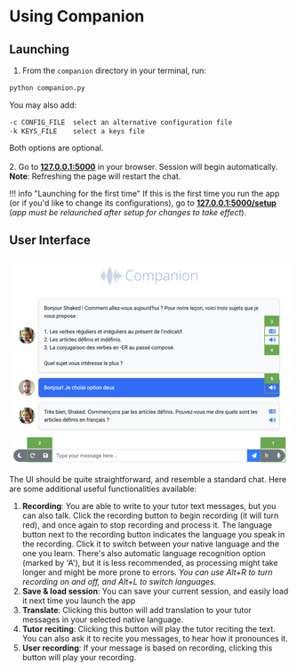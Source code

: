 # Using Companion

## Launching
1. From the `companion` directory in your terminal, run:
```bash
python companion.py
```
You may also add:
```
-c CONFIG_FILE  select an alternative configuration file
-k KEYS_FILE    select a keys file
```
Both options are optional.
<br><br>
2. Go to **[127.0.0.1:5000](http://127.0.0.1:5000)** in your browser. Session will
begin automatically. <br> **Note**: Refreshing the page will restart the chat.

!!! info "Launching for the first time"
    If this is the first time you run the app (or if you'd like to change its configurations), 
    go to **[127.0.0.1:5000/setup](http://127.0.0.1:5000/setup)** <br>(_app must be relaunched
    after setup for changes to take effect_).



## User Interface

![ui](images/screen.png)


The UI should be quite straightforward, and resemble a standard chat. Here are some additional 
useful functionalities available:

1. **Recording**: You are able to write to your tutor text messages, but you can also talk. Click the 
recording button to begin recording (it will turn red), and once again to stop recording and process it.
The language button next to the recording button indicates the language you speak in the recording. Click it to
switch between your native language and the one you learn. There's also automatic language recognition option
(marked by 'A'), but it is less recommended, as processing might take longer and might be more prone to errors.
_You can use Alt+R to turn recording on and off, and Alt+L to switch languages._
2. **Save & load session**: You can save your current session, and easily load it next time you launch the app
3. **Translate**: Clicking this button will add translation to your tutor messages in your selected native language.
4. **Tutor reciting**: Clicking this button will play the tutor reciting the text. You can also ask it to recite
you messages, to hear how it pronounces it.
5. **User recording**: If your message is based on recording, clicking this button will play your recording.

